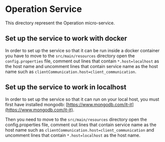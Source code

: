 # Operation Service
This directory represent the Operation micro-service.

## Set up the service to work with docker

In order to set up the service so that it can be run inside a docker container you have
to move to the `src/main/resources` directory open the `config.properties` file,
comment out lines that contain `*.host=localhost` as the host name and uncomment lines that contain service name as the
host name such as `clientCommunication.host=client_communication`.

## Set up the service to work in localhost

In order to set up the service so that it can run on your local host, you must first have installed mongodb:
[https://www.mongodb.com/it-it](https://www.mongodb.com/it-it).

Then you need to move to the `src/main/resources` directory open the config.properties file, comment out lines
that contain service name as the host name such as `clientCommunication.host=client_communication` and uncomment
lines that contain `*.host=localhost` as the host name.